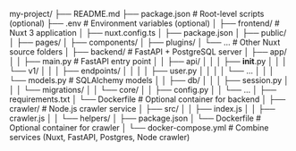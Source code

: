 my-project/
├── README.md
├── package.json                # Root-level scripts (optional)
├── .env                        # Environment variables (optional)
│
├── frontend/                   # Nuxt 3 application
│   ├── nuxt.config.ts
│   ├── package.json
│   ├── public/
│   ├── pages/
│   ├── components/
│   ├── plugins/
│   └── ...                     # Other Nuxt source folders
│
├── backend/                    # FastAPI + PostgreSQL server
│   ├── app/
│   │   ├── main.py             # FastAPI entry point
│   │   ├── api/
│   │   │   ├── __init__.py
│   │   │   └── v1/
│   │   │       ├── endpoints/
│   │   │       │   ├── user.py
│   │   │       │   └── ...
│   │   │       └── models.py   # SQLAlchemy models
│   │   ├── db/
│   │   │   ├── session.py
│   │   │   └── migrations/
│   │   └── core/
│   │       ├── config.py
│   │       └── ...
│   ├── requirements.txt
│   └── Dockerfile              # Optional container for backend
│
├── crawler/                    # Node.js crawler service
│   ├── src/
│   │   ├── index.js
│   │   ├── crawler.js
│   │   └── helpers/
│   ├── package.json
│   └── Dockerfile              # Optional container for crawler
│
└── docker-compose.yml          # Combine services (Nuxt, FastAPI, Postgres, Node crawler)

